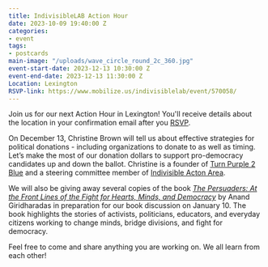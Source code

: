 ```yaml
---
title: IndivisibleLAB Action Hour
date: 2023-10-09 19:40:00 Z
categories:
- event
tags:
- postcards
main-image: "/uploads/wave_circle_round_2c_360.jpg"
event-start-date: 2023-12-13 10:30:00 Z
event-end-date: 2023-12-13 11:30:00 Z
Location: Lexington
RSVP-link: https://www.mobilize.us/indivisiblelab/event/570058/
---
```


Join us for our next Action Hour in Lexington! You'll receive details about the location in your confirmation email after you [RSVP](https://www.mobilize.us/indivisiblelab/event/570058/).

On December 13, Christine Brown will tell us about effective strategies for political donations - including organizations to donate to as well as timing. Let’s make the most of our donation dollars to support pro-democracy candidates up and down the ballot. Christine is a founder of [Turn Purple 2 Blue](https://turnpurple2blue.org/) and a steering committee member of [Indivisible Acton Area](http://www.indivisibleacton.org/).  

We will also be giving away several copies of the book [*The Persuaders: At the Front Lines of the Fight for Hearts, Minds, and Democracy*](https://bookshop.org/p/books/the-persuaders-at-the-front-lines-of-the-fight-for-hearts-minds-and-democracy-anand-giridharadas/20131017?ean=9780593312643) by Anand Giridharadas in preparation for our book discussion on January 10. The book highlights the stories of activists, politicians, educators, and everyday citizens working to change minds, bridge divisions, and fight for democracy.

Feel free to come and share anything you are working on. We all learn from each other!